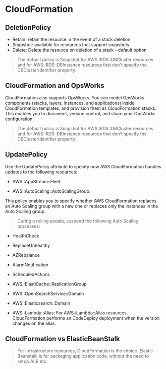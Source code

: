 # CloudFormation

## DeletionPolicy

- Retain: retain the resource in the event of a stack deletion
- Snapshot: available for resources that support snapshots  
- Delete: Delete the resource on deletion of a stack - default option

> The default policy is Snapshot for AWS::RDS::DBCluster resources and for AWS::RDS::DBInstance resources that don't specify the DBClusterIdentifier property.

## CloudFormation and OpsWorks

CloudFormation also supports OpsWorks. You can model OpsWorks components (stacks, layers, instances, and applications) inside CloudFormation templates, and provision them as CloudFormation stacks. This enables you to document, version control, and share your OpsWorks configuration.
 
> The default policy is Snapshot for AWS::RDS::DBCluster resources and for AWS::RDS::DBInstance resources that don't specify the DBClusterIdentifier property. 

## UpdatePolicy

Use the UpdatePolicy attribute to specify how AWS CloudFormation handles updates to the following resources:

- AWS::AppStream::Fleet

- AWS::AutoScaling::AutoScalingGroup: 

This policy enables you to specify whether AWS CloudFormation replaces an Auto Scaling group with a new one or replaces only the instances in the Auto Scaling group.

> During a rolling update, suspend the following Auto Scaling processes:
- HealthCheck
- ReplaceUnhealthy
- AZRebalance
- AlarmNotification
- ScheduledActions

- AWS::ElastiCache::ReplicationGroup

- AWS::OpenSearchService::Domain

- AWS::Elasticsearch::Domain

- AWS::Lambda::Alias: For AWS::Lambda::Alias resources, CloudFormation performs an CodeDeploy deployment when the version changes on the alias. 

## CloudFormation vs ElasticBeanStalk

> For Infrastructure resources, CloudFormation is the choice. Elastic Beanstalk is for packaging application code, without the need to setup ALB etc.  
